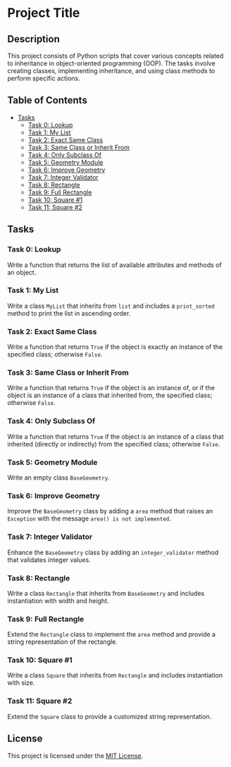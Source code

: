 # Project Title

## Description

This project consists of Python scripts that cover various concepts related to inheritance in object-oriented programming (OOP). The tasks involve creating classes, implementing inheritance, and using class methods to perform specific actions.

## Table of Contents

- [Tasks](#tasks)
  - [Task 0: Lookup](#task-0-lookup)
  - [Task 1: My List](#task-1-my-list)
  - [Task 2: Exact Same Class](#task-2-exact-same-class)
  - [Task 3: Same Class or Inherit From](#task-3-same-class-or-inherit-from)
  - [Task 4: Only Subclass Of](#task-4-only-subclass-of)
  - [Task 5: Geometry Module](#task-5-geometry-module)
  - [Task 6: Improve Geometry](#task-6-improve-geometry)
  - [Task 7: Integer Validator](#task-7-integer-validator)
  - [Task 8: Rectangle](#task-8-rectangle)
  - [Task 9: Full Rectangle](#task-9-full-rectangle)
  - [Task 10: Square #1](#task-10-square-1)
  - [Task 11: Square #2](#task-11-square-2)
  
## Tasks

### Task 0: Lookup

Write a function that returns the list of available attributes and methods of an object.

### Task 1: My List

Write a class `MyList` that inherits from `list` and includes a `print_sorted` method to print the list in ascending order.

### Task 2: Exact Same Class

Write a function that returns `True` if the object is exactly an instance of the specified class; otherwise `False`.

### Task 3: Same Class or Inherit From

Write a function that returns `True` if the object is an instance of, or if the object is an instance of a class that inherited from, the specified class; otherwise `False`.

### Task 4: Only Subclass Of

Write a function that returns `True` if the object is an instance of a class that inherited (directly or indirectly) from the specified class; otherwise `False`.

### Task 5: Geometry Module

Write an empty class `BaseGeometry`.

### Task 6: Improve Geometry

Improve the `BaseGeometry` class by adding a `area` method that raises an `Exception` with the message `area() is not implemented`.

### Task 7: Integer Validator

Enhance the `BaseGeometry` class by adding an `integer_validator` method that validates integer values.

### Task 8: Rectangle

Write a class `Rectangle` that inherits from `BaseGeometry` and includes instantiation with width and height.

### Task 9: Full Rectangle

Extend the `Rectangle` class to implement the `area` method and provide a string representation of the rectangle.

### Task 10: Square #1

Write a class `Square` that inherits from `Rectangle` and includes instantiation with size.

### Task 11: Square #2

Extend the `Square` class to provide a customized string representation.

## License

This project is licensed under the [MIT License](LICENSE).
